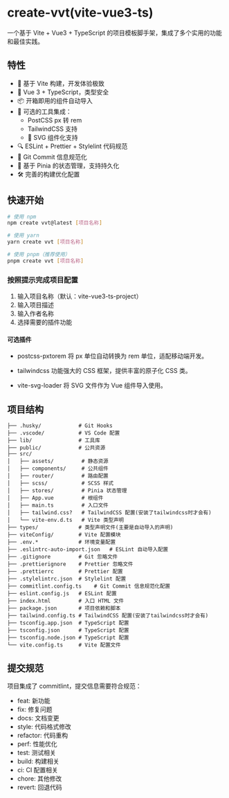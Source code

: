 # create-vvt(vite-vue3-ts)

一个基于 Vite + Vue3 + TypeScript 的项目模板脚手架，集成了多个实用的功能和最佳实践。

## 特性

- 🚀 基于 Vite 构建，开发体验极致
- 💪 Vue 3 + TypeScript，类型安全
- 📦 开箱即用的组件自动导入
- 🎨 可选的工具集成：
  - PostCSS px 转 rem
  - TailwindCSS 支持
  - 🎯 SVG 组件化支持
- 🔍 ESLint + Prettier + Stylelint 代码规范
- 📝 Git Commit 信息规范化
- 💾 基于 Pinia 的状态管理，支持持久化
- 🛠 完善的构建优化配置

## 快速开始

```bash
# 使用 npm
npm create vvt@latest [项目名称]

# 使用 yarn
yarn create vvt [项目名称]

# 使用 pnpm（推荐使用）
pnpm create vvt [项目名称]
```

### 按照提示完成项目配置

1. 输入项目名称（默认：vite-vue3-ts-project）
2. 输入项目描述
3. 输入作者名称
4. 选择需要的插件功能

#### 可选插件

- postcss-pxtorem
将 px 单位自动转换为 rem 单位，适配移动端开发。

- tailwindcss
功能强大的 CSS 框架，提供丰富的原子化 CSS 类。

- vite-svg-loader
将 SVG 文件作为 Vue 组件导入使用。

## 项目结构

```plaintext
├── .husky/            # Git Hooks
├── .vscode/           # VS Code 配置
├── lib/               # 工具库
├── public/            # 公共资源
├── src/
│   ├── assets/         # 静态资源
│   ├── components/     # 公共组件
│   ├── router/         # 路由配置
│   ├── scss/           # SCSS 样式
│   ├── stores/         # Pinia 状态管理
│   ├── App.vue         # 根组件
│   ├── main.ts         # 入口文件
│   ├── tailwind.css?   # TailwindCSS 配置(安装了tailwindcss时才会有)
│   └── vite-env.d.ts   # Vite 类型声明
├── types/             # 类型声明文件(主要是自动导入的声明)
├── viteConfig/        # Vite 配置模块
├── .env.*             # 环境变量配置
├── .eslintrc-auto-import.json   # ESLint 自动导入配置
├── .gitignore         # Git 忽略文件
├── .prettierignore    # Prettier 忽略文件
├── .prettierrc        # Prettier 配置
├── .stylelintrc.json  # Stylelint 配置
├── commitlint.config.ts    # Git Commit 信息规范化配置
├── eslint.config.js   # ESLint 配置
├── index.html         # 入口 HTML 文件
├── package.json       # 项目依赖和脚本
├── tailwind.config.ts # TailwindCSS 配置(安装了tailwindcss时才会有)
├── tsconfig.app.json  # TypeScript 配置
├── tsconfig.json      # TypeScript 配置
├── tsconfig.node.json # TypeScript 配置
└── vite.config.ts     # Vite 配置文件
 ```

## 提交规范

项目集成了 commitlint，提交信息需要符合规范：

- feat: 新功能
- fix: 修复问题
- docs: 文档变更
- style: 代码格式修改
- refactor: 代码重构
- perf: 性能优化
- test: 测试相关
- build: 构建相关
- ci: CI 配置相关
- chore: 其他修改
- revert: 回退代码
